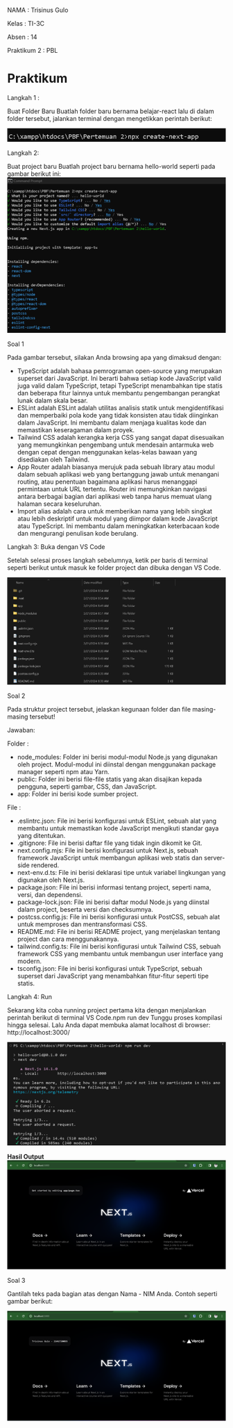 NAMA : Trisinus Gulo

Kelas : TI-3C

Absen : 14

Praktikum 2 : PBL

# Praktikum 

Langkah 1 : 

Buat Folder Baru
Buatlah folder baru bernama belajar-react lalu di dalam folder tersebut, jalankan terminal dengan mengetikkan perintah berikut:

![tes](img/image1.png)

Langkah 2: 

Buat project baru
Buatlah project baru bernama hello-world seperti pada gambar berikut ini:
![tes](img/image2_.png)

Soal 1

Pada gambar tersebut, silakan Anda browsing apa yang dimaksud dengan:

- TypeScript adalah bahasa pemrograman open-source yang merupakan superset dari JavaScript. Ini berarti bahwa setiap kode JavaScript valid juga valid dalam TypeScript, tetapi TypeScript menambahkan tipe statis dan beberapa fitur lainnya untuk membantu pengembangan perangkat lunak dalam skala besar.
- ESLint adalah ESLint adalah utilitas analisis statik untuk mengidentifikasi dan memperbaiki pola kode yang tidak konsisten atau tidak diinginkan dalam JavaScript. Ini membantu dalam menjaga kualitas kode dan memastikan keseragaman dalam proyek.
- Tailwind CSS adalah kerangka kerja CSS yang sangat dapat disesuaikan yang memungkinkan pengembang untuk mendesain antarmuka web dengan cepat dengan menggunakan kelas-kelas bawaan yang disediakan oleh Tailwind.
- App Router adalah biasanya merujuk pada sebuah library atau modul dalam sebuah aplikasi web yang bertanggung jawab untuk menangani routing, atau penentuan bagaimana aplikasi harus menanggapi permintaan untuk URL tertentu. Router ini memungkinkan navigasi antara berbagai bagian dari aplikasi web tanpa harus memuat ulang halaman secara keseluruhan.
- Import alias adalah cara untuk memberikan nama yang lebih singkat atau lebih deskriptif untuk modul yang diimpor dalam kode JavaScript atau TypeScript. Ini membantu dalam meningkatkan keterbacaan kode dan mengurangi penulisan kode berulang.

Langkah 3: Buka dengan VS Code

Setelah selesai proses langkah sebelumnya, ketik per baris di terminal seperti berikut untuk masuk ke folder project dan dibuka dengan VS Code.

![tes](img/image3_.png)

Soal 2

Pada struktur project tersebut, jelaskan kegunaan folder dan file masing-masing tersebut!

Jawaban:

Folder :

- node_modules: Folder ini berisi modul-modul Node.js yang digunakan oleh project. Modul-modul ini diinstal dengan menggunakan package manager seperti npm atau Yarn.
- public: Folder ini berisi file-file statis yang akan disajikan kepada pengguna, seperti gambar, CSS, dan JavaScript.
- app: Folder ini berisi kode sumber project.

File :

- .eslintrc.json: File ini berisi konfigurasi untuk ESLint, sebuah alat yang membantu untuk memastikan kode JavaScript mengikuti standar gaya yang ditentukan.
- .gitignore: File ini berisi daftar file yang tidak ingin dikomit ke Git.
- next.config.mjs: File ini berisi konfigurasi untuk Next.js, sebuah framework JavaScript untuk membangun aplikasi web statis dan server-side rendered.
- next-env.d.ts: File ini berisi deklarasi tipe untuk variabel lingkungan yang digunakan oleh Next.js.
- package.json: File ini berisi informasi tentang project, seperti nama, versi, dan dependensi.
- package-lock.json: File ini berisi daftar modul Node.js yang diinstal dalam project, beserta versi dan checksumnya.
- postcss.config.js: File ini berisi konfigurasi untuk PostCSS, sebuah alat untuk memproses dan mentransformasi CSS.
- README.md: File ini berisi README project, yang menjelaskan tentang project dan cara menggunakannya.
- tailwind.config.ts: File ini berisi konfigurasi untuk Tailwind CSS, sebuah framework CSS yang membantu untuk membangun user interface yang modern.
- tsconfig.json: File ini berisi konfigurasi untuk TypeScript, sebuah superset dari JavaScript yang menambahkan fitur-fitur seperti tipe statis.



Langkah 4: Run

Sekarang kita coba running project pertama kita dengan menjalankan perintah berikut di terminal VS Code.npm run dev
Tunggu proses kompilasi hingga selesai. Lalu Anda dapat membuka alamat localhost di browser: http://localhost:3000/

![tes](img/image5.png)

**Hasil Output**
![tes](img/Hasil%20Akhir.png)

Soal 3

Gantilah teks pada bagian atas dengan Nama - NIM Anda. Contoh seperti gambar berikut:

![tes](img/Hasil%20Perubahan.png)

